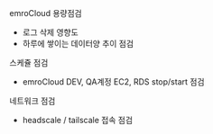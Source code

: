
emroCloud 용량점검
- 로그 삭제 영향도
- 하루에 쌓이는 데이터양 추이 점검


스케쥴 점검
- emroCloud DEV, QA계정 EC2, RDS stop/start 점검


네트워크 점검
- headscale / tailscale 접속 점검




